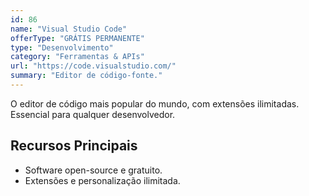 ```yaml
---
id: 86
name: "Visual Studio Code"
offerType: "GRÁTIS PERMANENTE"
type: "Desenvolvimento"
category: "Ferramentas & APIs"
url: "https://code.visualstudio.com/"
summary: "Editor de código-fonte."
---
```


O editor de código mais popular do mundo, com extensões ilimitadas. Essencial para qualquer desenvolvedor.

## Recursos Principais

- Software open-source e gratuito.
- Extensões e personalização ilimitada.
